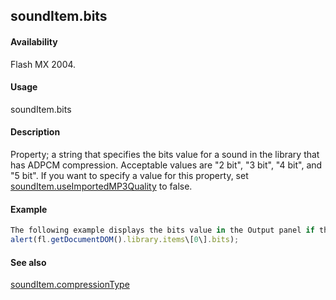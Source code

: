 ## soundItem.bits

#### Availability

Flash MX 2004.

#### Usage

soundItem.bits

#### Description

Property; a string that specifies the bits value for a sound in the library that has ADPCM compression. Acceptable values are "2 bit", "3 bit", "4 bit", and "5 bit".
If you want to specify a value for this property, set [soundItem.useImportedMP3Quality](#_bookmark842) to false.

#### Example

```javascript
The following example displays the bits value in the Output panel if the currently selected item in the library has the ADPCM compression type:
alert(fl.getDocumentDOM().library.items\[0\].bits);

```
#### See also

[soundItem.compressionType](#soundItem.compressionType)

<span id="soundItem.compressionType" class="anchor"></span>
